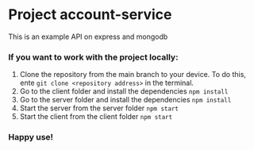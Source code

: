 # Project account-service

This is an example API on express and mongodb

### If you want to work with the project locally:

1. Clone the repository from the main branch to your device. To do this, ente `git clone <repository address>` in the terminal.
2. Go to the client folder and install the dependencies `npm install`
3. Go to the server folder and install the dependencies  `npm install`
4. Start the server from the server folder `npm start`
5. Start the client from the client folder `npm start`

### Happy use!